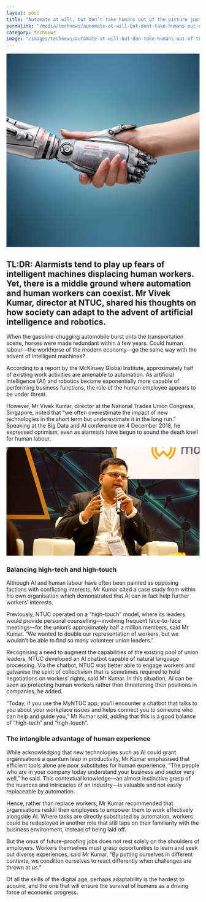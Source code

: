 ```yaml
---
layout: post
title: "Automate at will, but don’t take humans out of the picture just yet"
permalink: "/media/technews/automate-at-will-but-dont-take-humans-out-of-the-picture-just-yet"
category: technews
image: "/images/technews/automate-at-will-but-don-take-humans-out-of-the-picture-just-yet-part1.png"
---
```


![Automate at will, but don’t take humans out of the picture just yet](/images/technews/automate-at-will-but-don-take-humans-out-of-the-picture-just-yet-part1.png)

TL:DR: Alarmists tend to play up fears of intelligent machines displacing human workers. Yet, there is a middle ground where automation and human workers can coexist. Mr Vivek Kumar, director at NTUC, shared his thoughts on how society can adapt to the advent of artificial intelligence and robotics. 
---

When the gasoline-chugging automobile burst onto the transportation scene, horses were made redundant within a few years. Could human labour—the workhorse of the modern economy—go the same way with the advent of intelligent machines?
 
According to a report by the McKinsey Global Institute, approximately half of existing work activities are amenable to automation. As artificial intelligence (AI) and robotics become exponentially more capable of performing business functions, the role of the human employee appears to be under threat.
 
However, Mr Vivek Kumar, director at the National Trades Union Congress, Singapore, noted that “we often overestimate the impact of new technologies in the short term but underestimate it in the long run.” Speaking at the Big Data and AI conference on 4 December 2018, he expressed optimism, even as alarmists have begun to sound the death knell for human labour.

![Automate at will, but don’t take humans out of the picture just yet](/images/technews/automate-at-will-but-don-take-humans-out-of-the-picture-just-yet-part2.png)

### **Balancing high-tech and high-touch**
 
Although AI and human labour have often been painted as opposing factions with conflicting interests, Mr Kumar cited a case study from within his own organisation which demonstrated that AI can in fact help further workers’ interests.
 
Previously, NTUC operated on a “high-touch” model, where its leaders would provide personal counselling—involving frequent face-to-face meetings—for the union’s approximately half a million members, said Mr Kumar. “We wanted to double our representation of workers, but we wouldn’t be able to find so many volunteer union leaders.”
 
Recognising a need to augment the capabilities of the existing pool of union leaders, NTUC developed an AI chatbot capable of natural language processing. Via the chatbot, NTUC was better able to engage workers and galvanise the spirit of collectivism that is sometimes required to hold negotiations on workers’ rights, said Mr Kumar. In this situation, AI can be seen as protecting human workers rather than threatening their positions in companies, he added.
 
“Today, if you use the MyNTUC app, you’ll encounter a chatbot that talks to you about your workplace issues and helps connect you to someone who can help and guide you,” Mr Kumar said, adding that this is a good balance of “high-tech” and “high-touch”.
 
### **The intangible advantage of human experience**
 
While acknowledging that new technologies such as AI could grant organisations a quantum leap in productivity, Mr Kumar emphasised that efficient tools alone are poor substitutes for human experience. “The people who are in your company today understand your business and sector very well,” he said. This contextual knowledge—an almost instinctive grasp of the nuances and intricacies of an industry—is valuable and not easily replaceable by automation.
 
Hence, rather than replace workers, Mr Kumar recommended that organisations reskill their employees to empower them to work effectively alongside AI. Where tasks are directly substituted by automation, workers could be redeployed in another role that still taps on their familiarity with the business environment, instead of being laid off.
 
But the onus of future-proofing jobs does not rest solely on the shoulders of employers. Workers themselves must grasp opportunities to learn and seek out diverse experiences, said Mr Kumar. “By putting ourselves in different contexts, we condition ourselves to react differently when challenges are thrown at us.”
 
Of all the skills of the digital age, perhaps adaptability is the hardest to acquire, and the one that will ensure the survival of humans as a driving force of economic progress.
 
